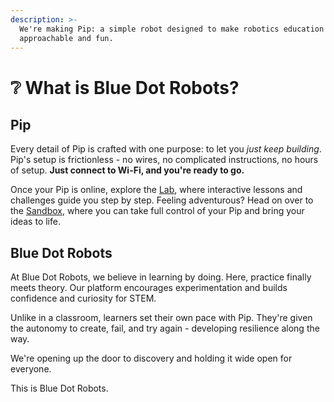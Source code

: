 ```yaml
---
description: >-
  We're making Pip: a simple robot designed to make robotics education
  approachable and fun.
---
```


# ❔ What is Blue Dot Robots?

## Pip

Every detail of Pip is crafted with one purpose: to let you _just keep building_. Pip's setup is frictionless - no wires, no complicated instructions, no hours of setup. **Just connect to Wi-Fi, and you're ready to go.**

Once your Pip is online, explore the [Lab](https://bluedotrobots.com/lab), where interactive lessons and challenges guide you step by step. Feeling adventurous? Head on over to the [Sandbox](https://bluedotrobots.com/sandbox), where you can take full control of your Pip and bring your ideas to life.

## Blue Dot Robots

At Blue Dot Robots, we believe in learning by doing. Here, practice finally meets theory. Our platform encourages experimentation and builds confidence and curiosity for STEM.&#x20;

Unlike in a classroom, learners set their own pace with Pip. They're given the autonomy to create, fail, and try again - developing resilience along the way.

We're opening up the door to discovery and holding it wide open for everyone.

This is Blue Dot Robots.
